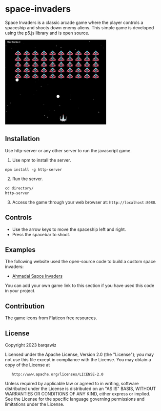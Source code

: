 # space-invaders
Space Invaders is a classic arcade game where the player controls a spaceship and shoots down enemy aliens. This simple game is developed using the p5.js library and is open source.

<img src="assets/screenshot.png" height="280px">

## Installation
Use http-server or any other server to run the javascript game.

1. Use npm to install the server.
```
npm install -g http-server
```
2. Run the server.
```
cd directory/
http-server
```
3. Access the game through your web browser at: `http://localhost:8080`.

## Controls
- Use the arrow keys to move the spaceship left and right.
- Press the spacebar to shoot.

## Examples
The following website used the open-source code to build a custom space invaders:

- [Ahmadai Sapce Invaders](https://ahmadai.com/games/space/)

You can add your own game link to this section if you have used this code in your project.

## Contribution
The game icons from Flaticon free resources.

## License

   Copyright 2023 barqawiz

   Licensed under the Apache License, Version 2.0 (the "License");
   you may not use this file except in compliance with the License.
   You may obtain a copy of the License at

       http://www.apache.org/licenses/LICENSE-2.0

   Unless required by applicable law or agreed to in writing, software
   distributed under the License is distributed on an "AS IS" BASIS,
   WITHOUT WARRANTIES OR CONDITIONS OF ANY KIND, either express or implied.
   See the License for the specific language governing permissions and
   limitations under the License.
